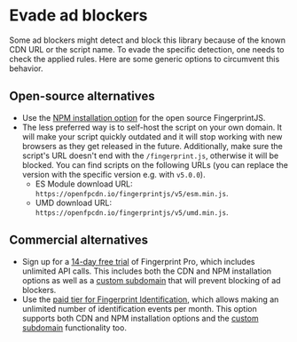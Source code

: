 # Evade ad blockers

Some ad blockers might detect and block this library because of the known CDN URL or the script name.
To evade the specific detection, one needs to check the applied rules.
Here are some generic options to circumvent this behavior.

## Open-source alternatives

- Use the [NPM installation option](https://github.com/fingerprintjs/fingerprintjs/blob/master/docs/api.md#webpackrollupnpmyarn) for the open source FingerprintJS.
- The less preferred way is to self-host the script on your own domain. It will make your script quickly outdated and it will stop working with new browsers as they get released in the future. Additionally, make sure the script's URL doesn't end with the `/fingerprint.js`, otherwise it will be blocked.
You can find scripts on the following URLs (you can replace the version with the specific version e.g. with `v5.0.0`).
  - ES Module download URL: `https://openfpcdn.io/fingerprintjs/v5/esm.min.js`.
  - UMD download URL: `https://openfpcdn.io/fingerprintjs/v5/umd.min.js`.

## Commercial alternatives

- Sign up for a [14-day free trial](https://dashboard.fingerprint.com/signup) of Fingerprint Pro, which includes unlimited API calls. This includes both the CDN and NPM installation options as well as a [custom subdomain](https://dev.fingerprint.com/docs/subdomain-integration) that will prevent blocking of ad blockers.
- Use the [paid tier for Fingerprint Identification](https://dashboard.fingerprint.com/signup), which allows making an unlimited number of identification events per month. This option supports both CDN and NPM installation options and the [custom subdomain](https://dev.fingerprint.com/docs/subdomain-integration) functionality too.

